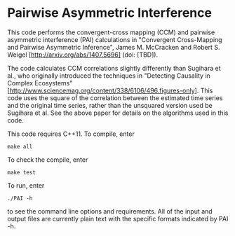Pairwise Asymmetric Interference 
===

This code performs the convergent-cross mapping (CCM) and pairwise asymmetric interference (PAI) calculations in "Convergent Cross-Mapping and Pairwise Asymmetric Inference", James M. McCracken and Robert S. Weigel [http://arxiv.org/abs/1407.5696] (doi: [TBD]).

The code calculates CCM correlations slightly differently than Sugihara et al., who originally introduced the techniques in "Detecting Causality in Complex Ecosystems" [http://www.sciencemag.org/content/338/6106/496.figures-only].  This code uses the square of the correlation between the estimated time series and the original time series, rather than the unsquared version used be Sugihara et al.  See the above paper for details on the algorithms used in this code.    

This code requires C++11. To compile, enter

    make all

To check the compile, enter

    make test

To run, enter

    ./PAI -h

to see the command line options and requirements.  All of the input and output files are currently plain text with the specific formats indicated by PAI -h.
